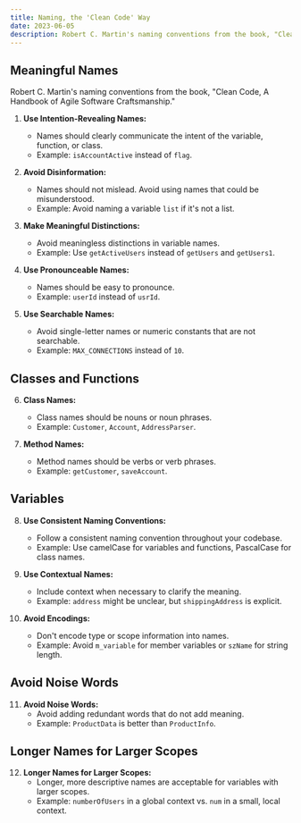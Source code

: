 ```yaml
---
title: Naming, the 'Clean Code' Way
date: 2023-06-05
description: Robert C. Martin's naming conventions from the book, "Clean Code, A Handbook of Agile Software Craftsmanship."
---
```


## Meaningful Names

Robert C. Martin's naming conventions from the book, "Clean Code, A Handbook of Agile Software Craftsmanship."

1. **Use Intention-Revealing Names:**

   - Names should clearly communicate the intent of the variable, function, or class.
   - Example: `isAccountActive` instead of `flag`.

2. **Avoid Disinformation:**

   - Names should not mislead. Avoid using names that could be misunderstood.
   - Example: Avoid naming a variable `list` if it's not a list.

3. **Make Meaningful Distinctions:**

   - Avoid meaningless distinctions in variable names.
   - Example: Use `getActiveUsers` instead of `getUsers` and `getUsers1`.

4. **Use Pronounceable Names:**

   - Names should be easy to pronounce.
   - Example: `userId` instead of `usrId`.

5. **Use Searchable Names:**
   - Avoid single-letter names or numeric constants that are not searchable.
   - Example: `MAX_CONNECTIONS` instead of `10`.

## Classes and Functions

6. **Class Names:**

   - Class names should be nouns or noun phrases.
   - Example: `Customer`, `Account`, `AddressParser`.

7. **Method Names:**
   - Method names should be verbs or verb phrases.
   - Example: `getCustomer`, `saveAccount`.

## Variables

8. **Use Consistent Naming Conventions:**

   - Follow a consistent naming convention throughout your codebase.
   - Example: Use camelCase for variables and functions, PascalCase for class names.

9. **Use Contextual Names:**

   - Include context when necessary to clarify the meaning.
   - Example: `address` might be unclear, but `shippingAddress` is explicit.

10. **Avoid Encodings:**
    - Don't encode type or scope information into names.
    - Example: Avoid `m_variable` for member variables or `szName` for string length.

## Avoid Noise Words

11. **Avoid Noise Words:**
    - Avoid adding redundant words that do not add meaning.
    - Example: `ProductData` is better than `ProductInfo`.

## Longer Names for Larger Scopes

12. **Longer Names for Larger Scopes:**
    - Longer, more descriptive names are acceptable for variables with larger scopes.
    - Example: `numberOfUsers` in a global context vs. `num` in a small, local context.

